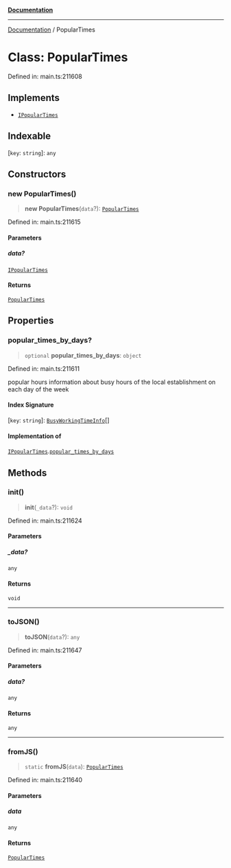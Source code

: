 [**Documentation**](../README.md)

***

[Documentation](../README.md) / PopularTimes

# Class: PopularTimes

Defined in: main.ts:211608

## Implements

- [`IPopularTimes`](../interfaces/IPopularTimes.md)

## Indexable

\[`key`: `string`\]: `any`

## Constructors

### new PopularTimes()

> **new PopularTimes**(`data`?): [`PopularTimes`](PopularTimes.md)

Defined in: main.ts:211615

#### Parameters

##### data?

[`IPopularTimes`](../interfaces/IPopularTimes.md)

#### Returns

[`PopularTimes`](PopularTimes.md)

## Properties

### popular\_times\_by\_days?

> `optional` **popular\_times\_by\_days**: `object`

Defined in: main.ts:211611

popular hours
information about busy hours of the local establishment on each day of the week

#### Index Signature

\[`key`: `string`\]: [`BusyWorkingTimeInfo`](BusyWorkingTimeInfo.md)[]

#### Implementation of

[`IPopularTimes`](../interfaces/IPopularTimes.md).[`popular_times_by_days`](../interfaces/IPopularTimes.md#popular_times_by_days)

## Methods

### init()

> **init**(`_data`?): `void`

Defined in: main.ts:211624

#### Parameters

##### \_data?

`any`

#### Returns

`void`

***

### toJSON()

> **toJSON**(`data`?): `any`

Defined in: main.ts:211647

#### Parameters

##### data?

`any`

#### Returns

`any`

***

### fromJS()

> `static` **fromJS**(`data`): [`PopularTimes`](PopularTimes.md)

Defined in: main.ts:211640

#### Parameters

##### data

`any`

#### Returns

[`PopularTimes`](PopularTimes.md)
